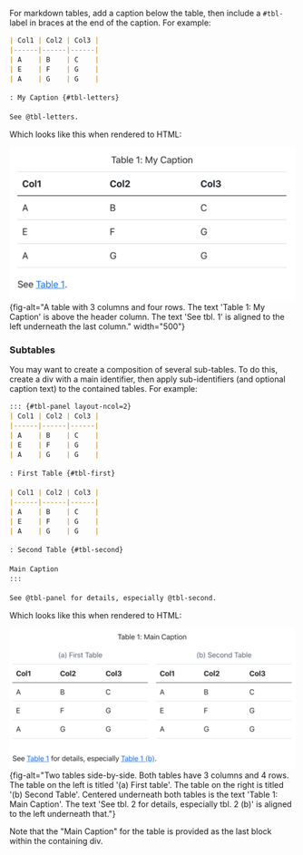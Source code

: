

For markdown tables, add a caption below the table, then include a `#tbl-` label in braces at the end of the caption. For example:

``` markdown
| Col1 | Col2 | Col3 |
|------|------|------|
| A    | B    | C    |
| E    | F    | G    |
| A    | G    | G    |

: My Caption {#tbl-letters}

See @tbl-letters.
```

Which looks like this when rendered to HTML:

![](images/crossref-table.png){fig-alt="A table with 3 columns and four rows. The text 'Table 1: My Caption' is above the header column. The text 'See tbl. 1' is aligned to the left underneath the last column." width="500"}


### Subtables

You may want to create a composition of several sub-tables. To do this, create a div with a main identifier, then apply sub-identifiers (and optional caption text) to the contained tables. For example:

``` markdown
::: {#tbl-panel layout-ncol=2}
| Col1 | Col2 | Col3 |
|------|------|------|
| A    | B    | C    |
| E    | F    | G    |
| A    | G    | G    |

: First Table {#tbl-first}

| Col1 | Col2 | Col3 |
|------|------|------|
| A    | B    | C    |
| E    | F    | G    |
| A    | G    | G    |

: Second Table {#tbl-second}

Main Caption
:::

See @tbl-panel for details, especially @tbl-second.
```

Which looks like this when rendered to HTML:

![](/docs/authoring/images/crossref-subtable.png){fig-alt="Two tables side-by-side. Both tables have 3 columns and 4 rows. The table on the left is titled '(a) First table'. The table on the right is titled '(b) Second Table'. Centered underneath both tables is the text 'Table 1: Main Caption'. The text 'See tbl. 2 for details, especially tbl. 2 (b)' is aligned to the left underneath that."}

Note that the "Main Caption" for the table is provided as the last block within the containing div.
